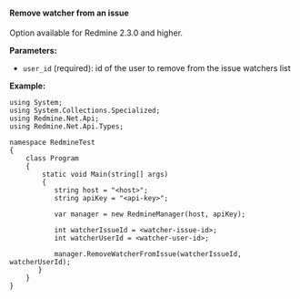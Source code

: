 #### Remove watcher from an issue

Option available for Redmine 2.3.0 and higher.

**Parameters:**
 - `user_id` (required): id of the user to remove from the issue watchers list

**Example:**

    using System;
    using System.Collections.Specialized;
    using Redmine.Net.Api;
    using Redmine.Net.Api.Types;

    namespace RedmineTest
    {
        class Program
        {
            static void Main(string[] args)
            {
               string host = "<host>";
               string apiKey = "<api-key>";

               var manager = new RedmineManager(host, apiKey);

               int watcherIssueId = <watcher-issue-id>;
               int watcherUserId = <watcher-user-id>;

               manager.RemoveWatcherFromIssue(watcherIssueId, watcherUserId);
           }
        }
    }
